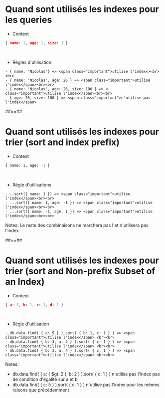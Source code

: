 <!-- .slide: class="with-code inconsolata"-->
# Quand sont utilisés les indexes pour les queries
- Context
<!-- .element: class="bold" -->
```json
{ name: 1, age: 1, size: 1 }
```
<!-- .element: class="big-code" -->
<br>

- Règles d'utilisation:
<!-- .element: class="bold" -->
    - { name: 'Nicolas'} => <span class="important">utilise l'index<><br><br>
    - { name: 'Nicolas', age: 26 } => <span class="important">utilise l'index</span><br><br>
    - { name: 'Nicolas', age: 26, size: 180 } => < class="important">utilise l'index</span><br><br>
    - { age: 26, size: 180 } => <span class="important">n'utilise pas l'index</span>


##==##

<!-- .slide: class="with-code inconsolata"-->
# Quand sont utilisés les indexes pour trier (sort and index prefix)
- Context
<!-- .element: class="bold" -->
```bash
{ name: 1, age: -1 }
```
<!-- .element: class="big-code" -->
<br>

- Règle d'utilisations
<!-- .element: class="bold" -->
    - ..sort({ name: 1 }) => <span class="important">utilise l'index</span><br><br>
    - ...sort({ name: 1, age: -1 }) => <span class="important">utilise l'index</span><br><br>
    - ...sort({ name: -1, age: 1 }) => <span class="important">utilise l'index</span><br><br>
Notes: Le reste des combinaisons ne marchera pas ! et n'utilisera pas l'index

##==##

<!-- .slide: class="with-code inconsolata"-->
# Quand sont utilisés les indexes pour trier (sort and Non-prefix Subset of an Index)
- Context
<!-- .element: class="bold" -->
```json
{ a: 1, b: 1, c: 1, d: 1 }
```
<!-- .element: class="big-code" -->
<br>

- Règle d'utilisation
<!-- .element: class="bold" -->
    - db.data.find( { a: 5 } ).sort( { b: 1, c: 1 } ) => <span class="important">utilise l'index</span> <br><br>
    - db.data.find( { b: 3, a: 4 } ).sort( { c: 1 } ) => <span class="important">utilise l'index</span> <br><br>
    - db.data.find( { b: 3, a: 4 } ).sort( { c: 1 } ) => <span class="important">utilise l'index</span> <br><br>
Notes: 
- db.data.find( { a: { $gt: 2 }, b: 2 } ).sort( { c: 1 } ) n'utilise pas l'index pas de condition d'égalité sur a et b
- db.data.find( { c: 5 } ).sort( { c: 1 } )  n'utilise pas l'index pour les mêmes raisons que précédemment


